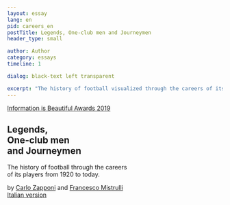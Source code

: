 ```yaml
---
layout: essay
lang: en
pid: careers_en
postTitle: Legends, One-club men and Journeymen
header_type: small

author: Author
category: essays
timeline: 1

dialog: black-text left transparent

excerpt: "The history of football visualized through the careers of its players from 1920 to today"
---
```

  <div class="row fixed-header">
    <div class="header col-xs-12">
      <section>
        <a class="iib-awards-badge" href="https://www.informationisbeautifulawards.com/showcase/4082" target="_blank" title="Information is Beautiful Awards 2019">Information is Beautiful Awards 2019</a>
        <h1>Legends, <br class="hide"/>One-club men <br/>and Journeymen</h1>
        <p>The history of football through the careers<br/> of its players from 1920 to today.</p>
        <div class="note">
          by <a href="https://twitter.com/littleark" target="_blank" title="Carlo on twitter">Carlo Zapponi</a> and
          <a href="https://twitter.com/framis74" target="_blank" title="Francesco on twitter">Francesco Mistrulli</a>
        </div>
        <div class="social">
            <a class="twitter_link" href="https://twitter.com/intent/tweet?text={{page.postTitle}}%20-%20{{page.excerpt | strip_html}}&url={{site.url}}{{ page.url }}&via=ftblsm&hashtags=football,dataviz" title="Share on Twitter" target="_blank"><i class="icon-twitter"></i></a>
            <a href="https://www.facebook.com/sharer/sharer.php?t={{page.postTitle}}&u={{site.url}}{{ page.url }}" target="_blank" title="Share on Facebook"><i class="icon-facebook" title="Share on Facebook"></i></a>
        </div>
      </section>
      <a class="lang-link" href="/leggende-bandiere-e-giramondo" title="Leggende, bandiere e giramondo">Italian version</a>
    </div>
  </div>
  <div id="transfersRoot" class="overlapping-content"></div>

<script>
  fetch("{{ site.baseurl }}/assets/transfers/asset-manifest.json")
  .then(function(response) {
    return response.json();
  })
  .then(function(json) {
    var mainCSS = json['main.css'];
    var newCSS = document.createElement("link");
    newCSS.setAttribute("rel","stylesheet");
    newCSS.setAttribute("href","{{ site.baseurl }}/assets/transfers/"+mainCSS)
    // console.log('css',newCSS)
    document.querySelector("head").appendChild(newCSS);

    var mainJS = json['main.js'];
    var newJS = document.createElement("script");
    newJS.setAttribute("type","text/javascript");
    newJS.setAttribute("src","{{ site.baseurl }}/assets/transfers/"+mainJS);
    // console.log('js',newJS)
    document.querySelector("body").appendChild(newJS);
</script>
